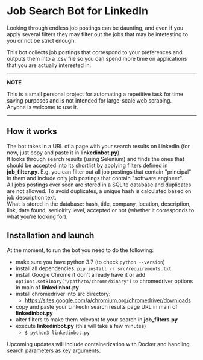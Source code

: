 # Job Search Bot for LinkedIn

Looking through endless job postings can be daunting, and even if you apply several filters they may filter out the jobs that may be intetesting to you or not be strict enough.

This bot collects job postings that correspond to your preferences and outputs them into a .csv file so you can spend more time on applications that you are actually interested in.

___
**NOTE**

This is a small personal project for automating a repetitive task for time saving purposes and is not intended for large-scale web scraping.  
Anyone is welcome to use it.
___

## How it works

The bot takes in a URL of a page with your search results on LinkedIn (for now, just copy and paste it in **linkedinbot.py**).  
It looks through search results (using Selenium) and finds the ones that should be accepted into its shortlist by applying filters defined in **job_filter.py**.  E.g. you can filter out all job postings that contain "principal" in them and include only job postings that contain "software engineer".  
All jobs postings ever seen are stored in a SQLite database and duplicates are not allowed. To avoid duplicates, a unique hash is calculated based on job description text.  
What is stored in the database: hash, title, company, location, description, link, date found, senioirity level, accepted or not (whether it corresponds to what you're looking for).

## Installation and launch

At the moment, to run the bot you need to do the following:

- make sure you have python 3.7 (to check `python --version`)
- install all dependencies: `pip install -r src/requirements.txt`
- install Google Chrome if don't already have it or add `options.setBinary("/path/to/chrome/binary")` to chromedriver options in main of **linkedinbot.py**
- install chromedriver into src directory:
  - <https://sites.google.com/a/chromium.org/chromedriver/downloads>
- copy and paste your LinkedIn search results page URL in main of **linkedinbot.py**
- alter filters to make them relevant to your search in **job_filters.py**
- execute **linkedinbot.py** (this will take a few minutes)
  - `$ python3 linkedinbot.py`

Upcoming updates will include containerization with Docker and handling search parameters as key arguments.
